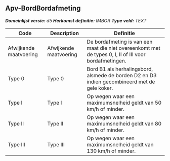 ﻿## Apv-BordBordafmeting

*__Domeinlijst versie:__ d5*
*__Herkomst definitie:__ IMBOR*
*__Type veld:__ TEXT*

|__Code__ |__Description__ |__Definitie__	|
|	---	|	---	|   ---	| 
| Afwijkende maatvoering | Afwijkende maatvoering | De bordafmeting is van een maat die niet overeenkomt met de types 0, I, II of III voor bordafmetingen. |
| Type 0 | Type 0 | Bord B1 als herhalingsbord, alsmede de borden D2 en D3 indien gecombineerd met de gele koker. |
| Type I | Type I | Op wegen waar een maximumsnelheid geldt van 50 km/h of minder. |
| Type II | Type II | Op wegen waar een maximumsnelheid geldt van 80 km/h of minder. |
| Type III | Type III | Op wegen waar een maximumsnelheid geldt van 130 km/h of minder. |
